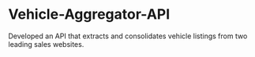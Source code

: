 # Vehicle-Aggregator-API
Developed an API that extracts and consolidates vehicle listings from two leading sales websites.

